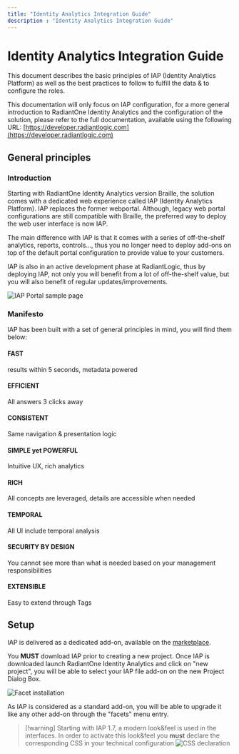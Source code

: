 ```yaml
---
title: "Identity Analytics Integration Guide"
description : "Identity Analytics Integration Guide"
---
```


# Identity Analytics Integration Guide

This document describes the basic principles of IAP (Identity Analytics Platform) as well as the best practices to follow to fulfill the data & to configure the roles.

This documentation will only focus on IAP configuration, for a more general introduction to RadiantOne Identity Analytics and the configuration of the solution, please refer to the full documentation, available using the following URL:
[https://developer.radiantlogic.com](https://developer.radiantlogic.com)

## General principles

### Introduction

Starting with RadiantOne Identity Analytics version Braille, the solution comes with a dedicated web experience called IAP (Identity Analytics Platform). IAP replaces the former webportal. Although, legacy web portal configurations are still compatible with Braille, the preferred way to deploy the web user interface is now IAP.

The main difference with IAP is that it comes with a series of off-the-shelf analytics, reports, controls..., thus you no longer need to deploy add-ons on top of the default portal configuration to provide value to your customers.

IAP is also in an active development phase at RadiantLogic, thus by deploying IAP, not only you will benefit from a lot of off-the-shelf value, but you will also benefit of regular updates/improvements.

![IAP Portal sample page](./media/image1.png "IAP Portal sample page")

### Manifesto

IAP has been built with a set of general principles in mind, you will find them below:

#### FAST

results within 5 seconds, metadata powered

#### EFFICIENT

All answers 3 clicks away

#### CONSISTENT

Same navigation & presentation logic

#### SIMPLE yet POWERFUL

Intuitive UX, rich analytics

#### RICH

All concepts are leveraged, details are accessible when needed

#### TEMPORAL

All UI include temporal analysis

#### SECURITY BY DESIGN

You cannot see more than what is needed based on your management responsibilities

#### EXTENSIBLE

Easy to extend through Tags

## Setup

IAP is delivered as a dedicated add-on, available on the [marketplace](https://marketplace.radiantlogic.com/package/bw_ias/).

You **MUST** download IAP prior to creating a new project. Once IAP is downloaded launch RadiantOne Identity Analytics and click on "new project", you will be able to select your IAP file add-on on the new Project Dialog Box.

![Facet installation](./media/image2.png "Facet installation")

As IAP is considered as a standard add-on, you will be able to upgrade it like any other add-on through the "facets" menu entry.

> [!warning] Starting with IAP 1.7, a modern look&feel is used in the interfaces.
> In order to activate this look&feel you **must** declare the corresponding CSS in your technical configuration
> ![CSS declaration](./media/image69.png "CSS declaration")

